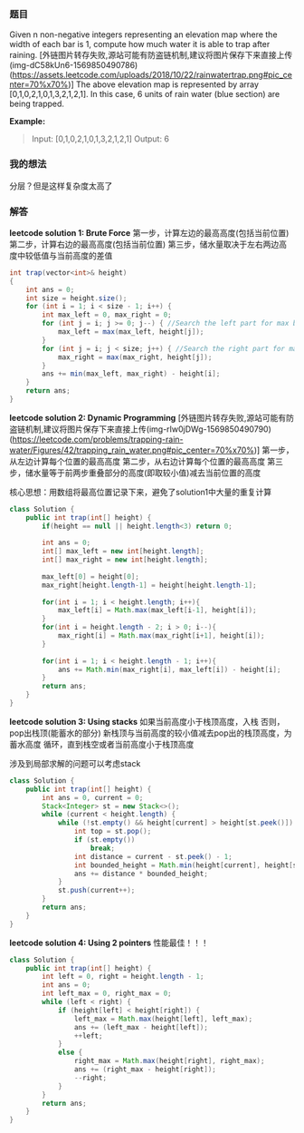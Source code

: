 ﻿### 题目
Given n non-negative integers representing an elevation map where the width of each bar is 1, compute how much water it is able to trap after raining.
[外链图片转存失败,源站可能有防盗链机制,建议将图片保存下来直接上传(img-dC58kUn6-1569850490786)(https://assets.leetcode.com/uploads/2018/10/22/rainwatertrap.png#pic_center=70%x70%)]
The above elevation map is represented by array [0,1,0,2,1,0,1,3,2,1,2,1]. In this case, 6 units of rain water (blue section) are being trapped. 

**Example:**
>Input: [0,1,0,2,1,0,1,3,2,1,2,1]
Output: 6

### 我的想法
分层？但是这样复杂度太高了

### 解答
**leetcode solution 1: Brute Force**
第一步，计算左边的最高高度(包括当前位置)
第二步，计算右边的最高高度(包括当前位置)
第三步，储水量取决于左右两边高度中较低值与当前高度的差值
```java
int trap(vector<int>& height)
{
    int ans = 0;
    int size = height.size();
    for (int i = 1; i < size - 1; i++) {
        int max_left = 0, max_right = 0;
        for (int j = i; j >= 0; j--) { //Search the left part for max bar size
            max_left = max(max_left, height[j]);
        }
        for (int j = i; j < size; j++) { //Search the right part for max bar size
            max_right = max(max_right, height[j]);
        }
        ans += min(max_left, max_right) - height[i];
    }
    return ans;
}
```

**leetcode solution 2:  Dynamic Programming**
[外链图片转存失败,源站可能有防盗链机制,建议将图片保存下来直接上传(img-rIw0jDWg-1569850490790)(https://leetcode.com/problems/trapping-rain-water/Figures/42/trapping_rain_water.png#pic_center=70%x70%)]
第一步，从左边计算每个位置的最高高度
第二步，从右边计算每个位置的最高高度
第三步，储水量等于前两步重叠部分的高度(即取较小值)减去当前位置的高度

核心思想：用数组将最高位置记录下来，避免了solution1中大量的重复计算
```java
class Solution {
    public int trap(int[] height) {
        if(height == null || height.length<3) return 0;
        
        int ans = 0;
        int[] max_left = new int[height.length];
        int[] max_right = new int[height.length];
        
        max_left[0] = height[0];
        max_right[height.length-1] = height[height.length-1];
        
        for(int i = 1; i < height.length; i++){
            max_left[i] = Math.max(max_left[i-1], height[i]);
        }
        for(int i = height.length - 2; i > 0; i--){
            max_right[i] = Math.max(max_right[i+1], height[i]);
        }
        
        for(int i = 1; i < height.length - 1; i++){
            ans += Math.min(max_right[i], max_left[i]) - height[i];
        }
        return ans;
    }
}
```

**leetcode solution 3:  Using stacks**
如果当前高度小于栈顶高度，入栈
否则，pop出栈顶(能蓄水的部分)
新栈顶与当前高度的较小值减去pop出的栈顶高度，为蓄水高度
循环，直到栈空或者当前高度小于栈顶高度

涉及到局部求解的问题可以考虑stack
```java
class Solution {
    public int trap(int[] height) {
        int ans = 0, current = 0;
        Stack<Integer> st = new Stack<>();
        while (current < height.length) {
            while (!st.empty() && height[current] > height[st.peek()]) {
                int top = st.pop();
                if (st.empty())
                    break;
                int distance = current - st.peek() - 1;
                int bounded_height = Math.min(height[current], height[st.peek()]) - height[top];
                ans += distance * bounded_height;
            }
            st.push(current++);
        }
        return ans;
    }
}
```

**leetcode solution 4:  Using 2 pointers**
性能最佳！！！
```java
class Solution {
    public int trap(int[] height) {
        int left = 0, right = height.length - 1;
        int ans = 0;
        int left_max = 0, right_max = 0;
        while (left < right) {
            if (height[left] < height[right]) {
                left_max = Math.max(height[left], left_max);
                ans += (left_max - height[left]);
                ++left;
            }
            else {
                right_max = Math.max(height[right], right_max);
                ans += (right_max - height[right]);
                --right;
            }
        }
        return ans;
    }
}
```

